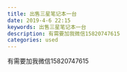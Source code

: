 ```yaml
---
title: 出售三星笔记本一台
date: 2019-4-6 22:15
keywords: 出售三星笔记本一台
description: 有需要加我微信15820747615
categories: used
---
```

<td class="t_f" id="postmessage_3416283">

有需要加我微信15820747615<br/>
<img alt="" border="0" class="zoom" data-cf-modified-418cc0e64f5b4046fdd93af5-="" file="http://www.flw.ph/data/appbyme/upload/image/201904/06/IORCjCc2ptvd.jpg" id="aimg_RE8o5" lazyloadthumb="1" onclick="" onmouseover="" src="http://www.flw.ph/data/appbyme/upload/image/201904/06/IORCjCc2ptvd.jpg"/><br/>
<img alt="" border="0" class="zoom" data-cf-modified-418cc0e64f5b4046fdd93af5-="" file="http://www.flw.ph/data/appbyme/upload/image/201904/06/XX7QDvLGqvpw.jpg" id="aimg_bO5bB" lazyloadthumb="1" onclick="" onmouseover="" src="http://www.flw.ph/data/appbyme/upload/image/201904/06/XX7QDvLGqvpw.jpg"/><br/>
</td>
